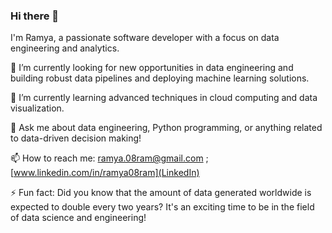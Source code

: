 ### Hi there 👋

<!--
**RamyaR30/RamyaR30** is a ✨ _special_ ✨ repository because its `README.md` (this file) appears on your GitHub profile.

Here are some ideas to get you started:

- 🔭 I’m currently working on ...
- 🌱 I’m currently learning ...
- 👯 I’m looking to collaborate on ...
- 🤔 I’m looking for help with ...
- 💬 Ask me about ...
- 📫 How to reach me: ...
- 😄 Pronouns: ...
- ⚡ Fun fact: ...
-->
I'm Ramya, a passionate software developer with a focus on data engineering and analytics.

🔭 I’m currently looking for new opportunities in data engineering  and building robust data pipelines and deploying machine learning solutions.

🌱 I’m currently learning advanced techniques in cloud computing and data visualization.

💬 Ask me about data engineering, Python programming, or anything related to data-driven decision making!

📫 How to reach me: [ramya.08ram@gmail.com](mailto:ramya.08ram@gmail.com) ;[www.linkedin.com/in/ramya08ram](LinkedIn)

⚡ Fun fact: Did you know that the amount of data generated worldwide is expected to double every two years? It's an exciting time to be in the field of data science and engineering!

